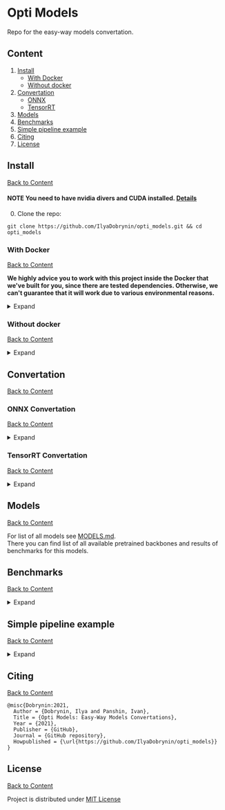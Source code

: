 # Opti Models
Repo for the easy-way models convertation.

## Content
1. [Install](#Install)
    - [With Docker](#With-Docker)
    - [Without docker](#Without-docker)
2. [Convertation](#Convertation)
    - [ONNX](#ONNX-Convertation)
    - [TensorRT](#Tensorrt-Convertation)
3. [Models](#Models)
4. [Benchmarks](#Benchmarks)
5. [Simple pipeline example](#Simple-pipeline-example)
6. [Citing](#Citing)
7. [License](#License)

## Install
[Back to Content](#Content)


#### **NOTE** You need to have nvidia divers and CUDA installed. [Details](https://docs.nvidia.com/cuda/cuda-installation-guide-linux/index.html)

0. Clone the repo:
```
git clone https://github.com/IlyaDobrynin/opti_models.git && cd opti_models
```
### With Docker
[Back to Content](#Content)

**We highly advice you to work with this project inside the Docker that we've built for you, since
there are tested dependencies.
Otherwise, we can't guarantee that it will work due to various environmental reasons.**

<details>
<summary>Expand</summary>

Steps for work with docker:
1. Set up Docker:
    - [Install docker](https://docs.docker.com/engine/install/ubuntu/)
    - [Make Docker run without root](https://docs.docker.com/engine/install/linux-postinstall/)
    - [Install nvidia-docker](https://docs.nvidia.com/datacenter/cloud-native/container-toolkit/install-guide.html#setting-up-nvidia-container-toolkit)
2. Build docker image (from PROJECT_DIR - directory, where opti_models is located):
    ```
    docker build -t opti_models .
    ```
    At first it may take a while.
3. **_OPTIONAL STEP_** If you want to run imagenet benchmarks on the predefined backbones, you need to download data
and place in to the `/usr/local/opti_models` directory. Details [here](#1-prepare-data)

4. Run docker container:
    - Without mounting data folder for benchmarks:
        ```
        bash run_docker_no-images.sh <PROJECT_DIR> <CONTAINER_VERSION:-latest>

        or

        docker run \
           --gpus all \
           --ipc=host \
           -v <PROJECT_DIR>:/workspace \
           -it opti_models
        ```
    - With mounting data folder for benchmarks (only if you have step 3 done):
        ```
        bash run_docker.sh <PROJECT_DIR> <CONTAINER_VERSION:-latest> <DATA_STORAGE:-/usr/local/opti_models>

        or

        docker run \
           --gpus all \
           --ipc=host \
           -v <PROJECT_DIR>:/workspace \
           -v <STORAGE>:/usr/local/opti_models/ \
           -it opti_models
        ```
- <PROJECT_DIR> - directory, where opti_models is located
- <CONTAINER_VERSION> - version of the container, default - latest
- <DATA_STORAGE> - directory with the calibration and validation images, default - /usr/local/opti_models

</details>

### Without docker
[Back to Content](#Content)

<details>
<summary>Expand</summary>

1. Create a clean virtual environment
```
python3 -m venv venv
source venv/bin/activate
```
2. Install dependencies
````
pip install --upgrade pip
pip install -r requirements/requirements.txt
pip install nvidia-pyindex
pip install nvidia-tensorrt==7.2.2.3
pip install -e .
````

</details>

## Convertation
[Back to Content](#Content)

### ONNX Convertation
[Back to Content](#Content)

<details>
<summary>Expand</summary>

#### Predefined models
1. Run:
```
cvt-onnx --model-name BACKBONE_NAME
```

Parameters cheatsheet:
- `model-name` (str, required) - Name of the model.
- `model-type` (str, optional) - Type of the model. Default: `classifier`. Options:
  - `classifier` - simply backbone classification model
  - `opti-classifier` - opti-models classification model
  - `custom` - your own torchvision models.
- `model-path` (str, optional) - Path to the model. Default: `ImageNet` - model with imagenet pretrain.
- `batch-size` (int, optional) - Batch size for converted model. Default: `1`.
- `size` (int int int, optional) - Image size `[Ch x H x W]`. Default: `3 224 224`.
- `num-classes` (int, optional) - Num classes in the head for backbone model. Default: `1000`.
- `export-name` (str, optional) - Name of the exported onnx file. Default: `{model-name}_bs-{batch-size}_res-{size}`.

If you're converting your own model with custom `num-classes`, opti_models simply changes the last FC layer of the network,
so that the output dimension is equal to `num-classes`, instead of 1000 in the ImageNet pretraining.

If you have a custom head (or the entire model) — check [ONNX Convertation — Custom Model](#onnx-convertation--custom-model)

By default, cvt_onnx.py will generate 2 outputs: regular .onnx file and a simplified version of it, obtained with ONNX simplifier.

**Examples:**
```
# Convert simple resnet with imagenet pretrain
cvt-onnx --model-name resnet18

# Convert you own ResNet18 torchvision model with batch size 1,
# image size 224x224, num classes 1 and custom weights
cvt-onnx --model-name resnet18 --model-path CKPT-PATH --num-classes 1
```

#### Entirely custom model

The script for convertation is `cvt_onxx.py`. In order to convert something entirely custom, you need to use python api
and provide `model` argument to the `make_onnx_convertation` function.

**Example:**

```
from opti_models import make_onnx_convertation
model = MyModel(**my_model_parameters)
make_onnx_convertation(model=model, **other_parameters)
```
**Important**: It's not guaranteed for custom models to successfully convert to ONNX or TRT, since some operations
simply are not supported by either ONNX or TRT.

</details>

### TensorRT Convertation
[Back to Content](#Content)

<details>
<summary>Expand</summary>

1. Run:
```
cvt-trt --onnx-path
```

Parameters cheatsheet:

- `onnx-path` (str, required) - Path to the exported onnx model.
- `precision` (str, optional) - Precision of the TRT engine, 32 (for FP32), 16 (for FP16) or 8 (for INT8). Default: `32`.
- `export-name` (str, optional) - Name of the exported TRT engine . Default: `{model_name}_prec-{precision}_bs-{bs}_res-{c}x{h}x{w}.engine`.
- `calibration-images-dir` (str, optional) - Path to the directory with images for int8 calibration. If `precision==8`
  this parameter required.

**Example:**
```
# Convert previously converted ResNet18 ONNX model
cvt-trt --onnx-path data/onnx_export/resnet18/resnet18_bs-1_res-3x224x224_simplified.onnx
```
</details>

## Models
[Back to Content](#Content)

For list of all models see [MODELS.md](MODELS.md). <br>
There you can find list of all available pretrained backbones and results of benchmarks for this models.

## Benchmarks
[Back to Content](#Content)

<details>
<summary>Expand</summary>

### Imagenet
#### 1. Prepare data
For all imagenet benchmarks you need to prepare data:
1. Download data from [GoogleDrive](https://drive.google.com/file/d/1Yi_SZ400LKMXeA08BvDip4qBJonaThae/view?usp=sharing)
2. Untar it to the `usr/local/opti_models`:
```
sudo mkdir -p /usr/local/opti_models
sudo mv imagenetv2-topimages.tar /usr/local/opti_models/
sudo tar -xvf imagenetv2-topimages.tar
```

#### 2. Run imagenet Benchmark with PyTorch models
```
bench-torch --model-name MODEL-NAME
```
Parameters cheatsheet:
- `model-name` (str, required) - name of the model to test.
- `export-name` (str, optional) - file where to store bench statistics. If None, no statistics will be saved. Default: None
- `path-to-images` (str, optional) - path to the validation set. Default - `/usr/local/opti_models/imagenetv2-top-images-format-val`.
- `size` (int int, optional) - Image size. Default: `224 224`.
- `batch-size` (int, optional) - Batch size for converted model. Default: `1`.
- `workers` (int, optional) - Number of the workers. Default: `1`

#### 3. Run imagenet Benchmark with TensorRT models
```
bench-trt --trt-path TRT-PATH
```
Parameters cheatsheet:
- `trt-path` (str, required) - path to the TensorRT model.
- `export-name` - file where to store bench statistics. If None, no statistics will be saved. Default: None
- `path-to-images` (str, required) - path to the validation set. Default - `/usr/local/opti_models/imagenetv2-top-images-format-val`.

</details>

## Simple pipeline example
[Back to Content](#Content)

<details>
<summary>Expand</summary>

#### Let's sum up simple end2end pipeline for convertations and benchmarking:
1. First let's run simple pytorch speed benchmark with resnet18:
    ```
    bench-torch --model-name resnet18
    Output:
    INFO:root:      TORCH BENCHMARK FOR resnet18: START
    100%|█████████████| 10000/10000 [01:28<00:00, 112.92it/s]
    INFO:root:      Average fps: 213.2855109396426
    INFO:root:      TOP 1 ACCURACY: 70.19   TOP 1 ERROR: 29.81
    INFO:root:      TOP 5 ACCURACY: 90.49   TOP 5 ERROR: 9.51
    INFO:root:      BENCHMARK FOR resnet18: SUCCESS
    ```
2. Then, convert this model to ONNX:
    ```
    cvt-onnx --model-name resnet18

    Output:
    INFO:root:      Convert to ONNX: START
    INFO:root:      Convert to ONNX: SUCCESS
    INFO:root:      ONNX check: SUCCESS
    INFO:root:      Convert to ONNX Simplified: START
    INFO:root:      Convert to ONNX Simplified: SUCCESS
    INFO:root:      Result validation: START
    INFO:root:      Result validation: SUCCESS
    INFO:root:      >>>>> Result dim = (1, 1000)
    ```
3. After that, try to convert ONNX model to TensorRT:
    ```
    cvt-trt --onnx-path data/onnx-export/resnet18/resnet18_bs-1_res-3x224x224_simplified.onnx

    Output:
    INFO:root:      Convert to TensorRT: START
    INFO:root:      >>>>> TensorRT inference engine settings:
    INFO:root:      >>>>>   * Inference precision - DataType.FLOAT
    INFO:root:      >>>>>   * Max batch size - 1
    INFO:root:      >>>>> ONNX file parsing: START
    INFO:root:      >>>>> Num of network layers: 51
    INFO:root:      >>>>> Building TensorRT engine. This may take a while...
    INFO:root:      >>>>> TensorRT engine build: SUCCESS
    INFO:root:      >>>>> Saving TensorRT engine
    INFO:root:      >>>>> TensorRT engine save: SUCCESS
    INFO:root:      Convert to TensorRT: SUCCESS
    ```
4. Last step - let's see the TRT model performance on the same data as in step 1:
    ```
    bench-trt --trt-path data/trt-export/resnet18/resnet18_prec-32_bs-1_res-3x224x224.engine

    Output:
    INFO:root:      TENSORRT BENCHMARK FOR resnet18: START
    100%|█████████████| 10000/10000 [01:17<00:00, 129.49it/s]
    INFO:root:      Average fps: 1005.4750549267463
    INFO:root:      TOP 1 ACCURACY: 70.19   TOP 1 ERROR: 29.81
    INFO:root:      TOP 5 ACCURACY: 90.49   TOP 5 ERROR: 9.51
    INFO:root:      BENCHMARK FOR resnet18: SUCCESS
    ```

</details>

## Citing
[Back to Content](#Content)

```
@misc{Dobrynin:2021,
  Author = {Dobrynin, Ilya and Panshin, Ivan},
  Title = {Opti Models: Easy-Way Models Convertations},
  Year = {2021},
  Publisher = {GitHub},
  Journal = {GitHub repository},
  Howpublished = {\url{https://github.com/IlyaDobrynin/opti_models}}
}
```

## License
[Back to Content](#Content)

Project is distributed under [MIT License](LICENSE)
